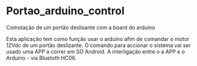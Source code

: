 # Portao_arduino_control
Comotação de um portão deslisante com a board do arduino

Esta aplicação tem como função usar o arduino afim de comandar o motor 12Vdc de um portão deslizante.
O comando para accionar o sistema vai ser usado uma APP a correr em SO Android.
A interligação entre o a APP e o Arduino - via Bluetoth HC06.
